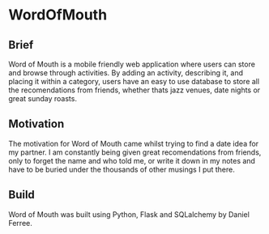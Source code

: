 # WordOfMouth
## Brief
  Word of Mouth is a mobile friendly web application where users can store and browse through activities. By adding an activity, describing it, and placing it within a category, users have an easy to use database to store all the
  recomendations from friends, whether thats jazz venues, date nights or great sunday roasts. 

## Motivation
  The motivation for Word of Mouth came whilst trying to find a date idea for my partner. I am constantly being given great recomendations from friends, only to forget the name and who told me, or write it down in my notes and 
  have to be buried under the thousands of other musings I put there.

## Build
  Word of Mouth was built using Python, Flask and SQLalchemy by Daniel Ferree.
